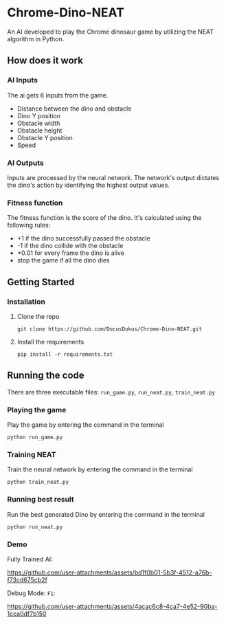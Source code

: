 # Chrome-Dino-NEAT

An AI developed to play the Chrome dinosaur game by utilizing the NEAT algorithm in Python.

## How does it work

### AI Inputs

The ai gets 6 inputs from the game.

* Distance between the dino and obstacle
* Dino Y position
* Obstacle width
* Obstacle height
* Obstacle Y position
* Speed

### AI Outputs

Inputs are processed by the neural network. The network's output dictates the dino's action by identifying the highest output values.

### Fitness function

The fitness function is the score of the dino.
It's calculated using the following rules:

* +1 if the dino successfully passed the obstacle
* -1 if the dino collide with the obstacle
* +0.01 for every frame the dino is alive
* stop the game if all the dino dies

## Getting Started

### Installation

1. Clone the repo
   ```
   git clone https://github.com/DocusDukus/Chrome-Dino-NEAT.git
   ```

2. Install the requirements
   ```
   pip install -r requirements.txt
   ```
## Running the code

There are three executable files: `run_game.py`, `run_neat.py`, `train_neat.py`

### Playing the game

Play the game by entering the command in the terminal

    python run_game.py

### Training NEAT

Train the neural network by entering the command in the terminal

    python train_neat.py

### Running best result

Run the best generated Dino by entering the command in the terminal

    python run_neat.py

### Demo

Fully Trained AI:

https://github.com/user-attachments/assets/bd1f0b01-5b3f-4512-a76b-f73cd675cb2f

Debug Mode: `F1`:

https://github.com/user-attachments/assets/4acac6c8-4ca7-4e52-90ba-1cca0df7b150
